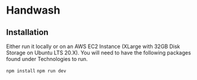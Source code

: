 # Handwash

## Installation
Either run it locally or on an AWS EC2 Instance (XLarge with 32GB Disk Storage on Ubuntu LTS 20.X). You will need to have the following packages found under Technologies to run.


```npm install```
```npm run dev```
